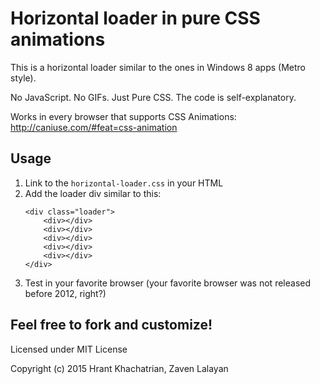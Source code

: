 # Horizontal loader in pure CSS animations

This is a horizontal loader similar to the ones in Windows 8 apps (Metro style). 

No JavaScript. No GIFs. Just Pure CSS. The code is self-explanatory.

Works in every browser that supports CSS Animations: http://caniuse.com/#feat=css-animation
 
## Usage
 
1. Link to the `horizontal-loader.css` in your HTML
2. Add the loader div similar to this:
	```
	<div class="loader">
    	<div></div>
    	<div></div>
    	<div></div>
    	<div></div>
    	<div></div>
    </div>
	```
3. Test in your favorite browser (your favorite browser was not released before 2012, right?)
 
## Feel free to fork and customize! 

Licensed under MIT License

Copyright (c) 2015 Hrant Khachatrian, Zaven Lalayan
